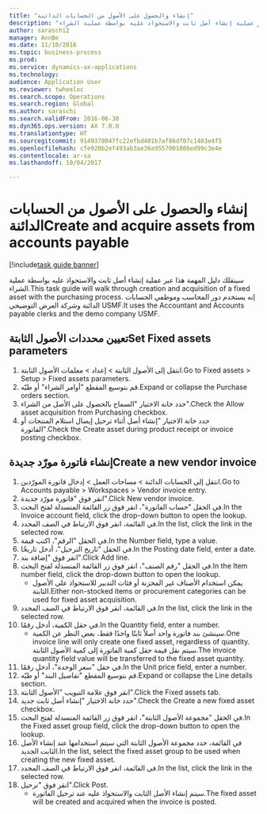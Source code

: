 ```yaml
--- 
title: "إنشاء والحصول على الأصول من الحسابات الدائنة"
description: "سينقلك دليل المهمة هذا عبر عملية إنشاء أصل ثابت والاستحواذ عليه بواسطة عملية الشراء."
author: saraschi2
manager: AnnBe
ms.date: 11/10/2016
ms.topic: business-process
ms.prod: 
ms.service: dynamics-ax-applications
ms.technology: 
audience: Application User
ms.reviewer: twheeloc
ms.search.scope: Operations
ms.search.region: Global
ms.author: saraschi
ms.search.validFrom: 2016-06-30
ms.dyn365.ops.version: AX 7.0.0
ms.translationtype: HT
ms.sourcegitcommit: 9149378047fc22efbd401b7af86df07c1403e4f5
ms.openlocfilehash: cfe920b2ef493ab3ae36a9557001086ed99c3e4e
ms.contentlocale: ar-sa
ms.lasthandoff: 10/04/2017

---
```

# <a name="create-and-acquire-assets-from-accounts-payable"></a><span data-ttu-id="22b77-103">إنشاء والحصول على الأصول من الحسابات الدائنة</span><span class="sxs-lookup"><span data-stu-id="22b77-103">Create and acquire assets from accounts payable</span></span>

[!include[task guide banner](../../includes/task-guide-banner.md)]

<span data-ttu-id="22b77-104">سينقلك دليل المهمة هذا عبر عملية إنشاء أصل ثابت والاستحواذ عليه بواسطة عملية الشراء.</span><span class="sxs-lookup"><span data-stu-id="22b77-104">This task guide will walk through creation and acquisition of a fixed asset with the purchasing process.</span></span> <span data-ttu-id="22b77-105">إنه يستخدم دور المحاسب وموظفي الحسابات الدائنة وشركة العرض التوضيحي USMF.</span><span class="sxs-lookup"><span data-stu-id="22b77-105">It uses the Accountant and Accounts payable clerks and the demo company USMF.</span></span>


## <a name="set-fixed-assets-parameters"></a><span data-ttu-id="22b77-106">تعيين محددات الأصول الثابتة</span><span class="sxs-lookup"><span data-stu-id="22b77-106">Set Fixed assets parameters</span></span>
1. <span data-ttu-id="22b77-107">انتقل إلى الأصول الثابتة > إعداد > معلمات الأصول الثابتة.</span><span class="sxs-lookup"><span data-stu-id="22b77-107">Go to Fixed assets > Setup > Fixed assets parameters.</span></span>
2. <span data-ttu-id="22b77-108">قم بتوسيع المقطع "أوامر الشراء" أو طيّه.</span><span class="sxs-lookup"><span data-stu-id="22b77-108">Expand or collapse the Purchase orders section.</span></span>
3. <span data-ttu-id="22b77-109">حدد خانة الاختيار "السماح بالحصول على الأصل من الشراء‬".</span><span class="sxs-lookup"><span data-stu-id="22b77-109">Check the Allow asset acquisition from Purchasing checkbox.</span></span>
4. <span data-ttu-id="22b77-110">حدد خانة الاختيار "إنشاء أصل أثناء ترحيل إيصال استلام المنتجات أو الفاتورة‬".</span><span class="sxs-lookup"><span data-stu-id="22b77-110">Check the Create asset during product receipt or invoice posting checkbox.</span></span>

## <a name="create-a-new-vendor-invoice"></a><span data-ttu-id="22b77-111">إنشاء فاتورة مورّد جديدة</span><span class="sxs-lookup"><span data-stu-id="22b77-111">Create a new vendor invoice</span></span>
1. <span data-ttu-id="22b77-112">انتقل إلى الحسابات الدائنة > مساحات العمل > إدخال فاتورة المورّدين.</span><span class="sxs-lookup"><span data-stu-id="22b77-112">Go to Accounts payable > Workspaces > Vendor invoice entry.</span></span>
2. <span data-ttu-id="22b77-113">انقر فوق "فاتورة مورّد جديدة".</span><span class="sxs-lookup"><span data-stu-id="22b77-113">Click New vendor invoice.</span></span>
3. <span data-ttu-id="22b77-114">في الحقل "حساب الفاتورة"، انقر فوق زر القائمة المنسدلة لفتح البحث.</span><span class="sxs-lookup"><span data-stu-id="22b77-114">In the Invoice account field, click the drop-down button to open the lookup.</span></span>
4. <span data-ttu-id="22b77-115">في القائمة، انقر فوق الارتباط في الصف المحدد.</span><span class="sxs-lookup"><span data-stu-id="22b77-115">In the list, click the link in the selected row.</span></span>
5. <span data-ttu-id="22b77-116">في الحقل "الرقم"، اكتب قيمة.</span><span class="sxs-lookup"><span data-stu-id="22b77-116">In the Number field, type a value.</span></span>
6. <span data-ttu-id="22b77-117">في الحقل "تاريخ الترحيل"، أدخل تاريخًا.</span><span class="sxs-lookup"><span data-stu-id="22b77-117">In the Posting date field, enter a date.</span></span>
7. <span data-ttu-id="22b77-118">انقر فوق "إضافة بند".</span><span class="sxs-lookup"><span data-stu-id="22b77-118">Click Add line.</span></span>
8. <span data-ttu-id="22b77-119">في الحقل "رقم الصنف"، انقر فوق زر القائمة المنسدلة لفتح البحث.</span><span class="sxs-lookup"><span data-stu-id="22b77-119">In the Item number field, click the drop-down button to open the lookup.</span></span>
    * <span data-ttu-id="22b77-120">يمكن استخدام الأصناف غير المخزنة أو فئات التدبير للاستحواذ على الأصول الثابتة.</span><span class="sxs-lookup"><span data-stu-id="22b77-120">Either non-stocked items or procurement categories can be used for fixed asset acquisition.</span></span>  
9. <span data-ttu-id="22b77-121">في القائمة، انقر فوق الارتباط في الصف المحدد.</span><span class="sxs-lookup"><span data-stu-id="22b77-121">In the list, click the link in the selected row.</span></span>
10. <span data-ttu-id="22b77-122">في حقل الكمية، أدخل رقمًا.</span><span class="sxs-lookup"><span data-stu-id="22b77-122">In the Quantity field, enter a number.</span></span>
    * <span data-ttu-id="22b77-123">سينشئ بند فاتورة واحد أصلاً ثابتًا واحدًا فقط، بغض النظر عن الكمية.</span><span class="sxs-lookup"><span data-stu-id="22b77-123">One invoice line will only create one fixed asset, regardless of quantity.</span></span>  <span data-ttu-id="22b77-124">سيتم نقل قيمة حقل كمية الفاتورة إلى كمية الأصول الثابتة.</span><span class="sxs-lookup"><span data-stu-id="22b77-124">The invoice quantity field value will be transferred to the fixed asset quantity.</span></span>  
11. <span data-ttu-id="22b77-125">في حقل "سعر الوحدة"، أدخل رقمًا.</span><span class="sxs-lookup"><span data-stu-id="22b77-125">In the Unit price field, enter a number.</span></span>
12. <span data-ttu-id="22b77-126">قم بتوسيع المقطع "تفاصيل البند" أو طيّه.</span><span class="sxs-lookup"><span data-stu-id="22b77-126">Expand or collapse the Line details section.</span></span>
13. <span data-ttu-id="22b77-127">انقر فوق علامة التبويب "الأصول الثابتة".</span><span class="sxs-lookup"><span data-stu-id="22b77-127">Click the Fixed assets tab.</span></span>
14. <span data-ttu-id="22b77-128">حدد خانة الاختيار "إنشاء أصل ثابت جديد‬".</span><span class="sxs-lookup"><span data-stu-id="22b77-128">Check the Create a new fixed asset checkbox.</span></span>
15. <span data-ttu-id="22b77-129">في الحقل "مجموعة الأصول الثابتة‬"، انقر فوق زر القائمة المنسدلة لفتح البحث.</span><span class="sxs-lookup"><span data-stu-id="22b77-129">In the Fixed asset group field, click the drop-down button to open the lookup.</span></span>
16. <span data-ttu-id="22b77-130">في القائمة، حدد مجموعة الأصول الثابتة التي سيتم استخدامها عند إنشاء الأصل الثابت الجديد.</span><span class="sxs-lookup"><span data-stu-id="22b77-130">In the list, select the fixed asset group to be used when creating the new fixed asset.</span></span>
17. <span data-ttu-id="22b77-131">في القائمة، انقر فوق الارتباط في الصف المحدد.</span><span class="sxs-lookup"><span data-stu-id="22b77-131">In the list, click the link in the selected row.</span></span>
18. <span data-ttu-id="22b77-132">انقر فوق "ترحيل".</span><span class="sxs-lookup"><span data-stu-id="22b77-132">Click Post.</span></span>
    * <span data-ttu-id="22b77-133">سيتم إنشاء الأصل الثابت والاستحواذ عليه عند ترحيل الفاتورة.</span><span class="sxs-lookup"><span data-stu-id="22b77-133">The fixed asset will be created and acquired when the invoice is posted.</span></span>  


